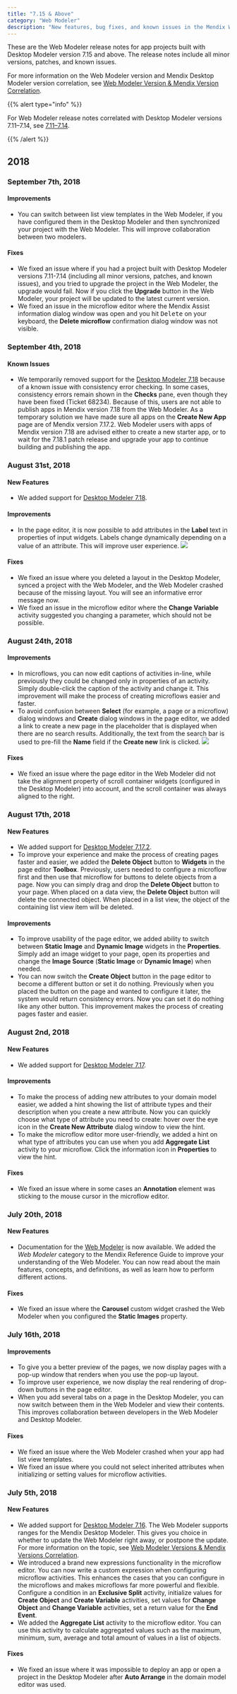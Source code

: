 ```yaml
---
title: "7.15 & Above"
category: "Web Modeler"
description: "New features, bug fixes, and known issues in the Mendix Web Modeler correlated to Desktop Modeler version 7.15 and above."
---
```


These are the Web Modeler release notes for app projects built with Desktop Modeler version 7.15 and above. The release notes include all minor versions, patches, and known issues.

For more information on the Web Modeler version and Mendix Desktop Modeler version correlation, see [Web Modeler Version & Mendix Version Correlation](/refguide/web-modeler/versions-wm).

{{% alert type="info" %}}

For Web Modeler release notes correlated with Desktop Modeler versions 7.11–7.14, see [7.11–7.14](7.11-7.14). 

{{% /alert %}}

## 2018

### September 7th, 2018

#### Improvements

* You can switch between list view templates in the Web Modeler, if you have configured them in the Desktop Modeler and then synchronized your project with the Web Modeler. This will improve collaboration between two modelers. 

#### Fixes

* We fixed an issue where if you had a project built with Desktop Modeler versions 7.11-7.14 (including all minor versions, patches, and known issues), and you tried to upgrade the project in the Web Modeler, the upgrade would fail. Now if you click the **Upgrade** button in the Web Modeler, your project will be updated to the latest current version. 
* We fixed an issue in the microflow editor where the Mendix Assist information dialog window was open and you hit <kbd>Delete</kbd> on your keyboard, the **Delete microflow** confirmation dialog window was not visible. 

### September 4th, 2018

#### Known Issues

* We temporarily removed support for the [Desktop Modeler 7.18](../desktop-modeler/7.18) because of a known issue with consistency error checking. In some cases, consistency errors remain shown in the **Checks** pane, even though they have been fixed (Ticket 68234). Because of this, users are not able to publish apps in Mendix version 7.18 from the Web Modeler. As a temporary solution we have made sure all apps on the **Create New App** page are of Mendix version 7.17.2. Web Modeler users with apps of Mendix version 7.18 are advised either to create a new starter app, or to wait for the 7.18.1 patch release and upgrade your app to continue building and publishing the app.

### August 31st, 2018

#### New Features

* We added support for [Desktop Modeler 7.18](../desktop-modeler/7.18).

#### Improvements

* In the page editor, it is now possible to add attributes in the **Label** text in properties of input widgets. Labels change dynamically depending on a value of an attribute. This will improve user experience.
   ![](attachments/wm-add-attribute-input-widgets.png)

#### Fixes

* We fixed an issue where you deleted a layout in the Desktop Modeler, synced a project with the Web Modeler, and the Web Modeler crashed because of the missing layout. You will see an informative error message now. 
* We fixed an issue in the microflow editor where the **Change Variable** activity suggested you changing a parameter, which should not be possible. 

### August 24th, 2018

#### Improvements

* In microflows, you can now edit captions of activities in-line, while previously they could be changed only in properties of an activity. Simply double-click the caption of the activity and change it. This improvement will make the process of creating microflows easier and faster.
* To avoid confusion between **Select** (for example, a page or a microflow) dialog windows and **Create**  dialog windows in the page editor, we added a link to create a new page in the placeholder that is displayed when there are no search results.  Additionally, the text from the search bar is used to pre-fill the **Name** field if the **Create new** link is clicked.
   ![](attachments/wm-select-page-dialog.png)

#### Fixes

* We fixed an issue where the page editor in the Web Modeler did not take the alignment property of scroll container widgets (configured in the Desktop Modeler) into account, and the scroll container was always aligned to the right.

### August 17th, 2018

#### New Features

* We added support for [Desktop Modeler 7.17.2](../desktop-modeler/7.17).
* To improve your experience and make the process of creating pages faster and easier, we added the **Delete Object** button to **Widgets** in the page editor **Toolbox**. Previously, users needed to configure a microflow first and then use that microflow for buttons to delete objects from a page. Now you can simply drag and drop the **Delete Object** button to your page. When placed on a data view, the **Delete Object** button will delete the connected object. When placed in a list view, the object of the containing list view item will be deleted. 

#### Improvements

* To improve usability of the page editor, we added ability to switch between **Static Image** and **Dynamic Image** widgets in the **Properties**. Simply add an image widget to your page, open its properties and change the **Image Source** (**Static Image** or **Dynamic Image**) when needed. 
* You can now switch the **Create Object** button in the page editor to become a different button or set it do nothing. Previously when you placed the button on the page and wanted to configure it later, the system would return consistency errors. Now you can set it do nothing like any other button. This improvement makes the process of creating pages faster and easier.

### August 2nd, 2018

#### New Features

* We added support for [Desktop Modeler 7.17](../desktop-modeler/7.17).

#### Improvements

* To make the process of adding new attributes to your domain model easier, we added a hint showing the list of attribute types and their description when you create a new attribute. Now you can quickly choose what type of attribute you need to create: hover over the eye icon in the **Create New Attribute** dialog window to view the hint. 
* To make the microflow editor more user-friendly, we added a hint on what type of attributes you can use when you add **Aggregate List** activity to your microflow. Click the information icon in **Properties** to view the hint. 

#### Fixes

* We fixed an issue where in some cases an **Annotation** element was sticking to the mouse cursor in the microflow editor.

### July 20th, 2018

#### New Features

* Documentation for the [Web Modeler](/refguide/web-modeler/) is now available. We added the *Web Modeler* category to the Mendix Reference Guide to improve your understanding of the Web Modeler. You can now read about the main features, concepts, and definitions, as well as learn how to perform different actions.

#### Fixes

* We fixed an issue where the **Carousel** custom widget crashed the Web Modeler when you configured the **Static Images** property. 

### July 16th, 2018

#### Improvements

* To give you a better preview of the pages, we now display pages with a pop-up window that renders when you use the pop-up layout.
* To improve user experience, we now display the real rendering of drop-down buttons in the page editor.
* When you add several tabs on a page in the Desktop Modeler, you can now switch between them in the Web Modeler and view their contents. This improves collaboration between developers in the Web Modeler and Desktop Modeler. 

#### Fixes

* We fixed an issue where the Web Modeler crashed when your app had list view templates. 
* We fixed an issue where you could not select inherited attributes when initializing or setting values for microflow activities.

### July 5th, 2018

#### New Features

* We added support for [Desktop Modeler 7.16](../desktop-modeler/7.16). The Web Modeler supports ranges for the Mendix Desktop Modeler. This gives you choice in whether to update the Web Modeler right away, or postpone the update. For more information on the topic, see [Web Modeler Versions & Mendix Versions Correlation](/refguide/web-modeler/versions-wm).
* We introduced a brand new expressions functionality in the microflow editor. You can now write a custom expression when configuring microflow activities. This enhances the cases that you can configure in the microflows and makes microflows far more powerful and flexible. Configure a condition in an **Exclusive Split** activity, initialize values for **Create Object** and **Create Variable** activities, set values for **Change Object** and **Change Variable** activities, set a return value for the **End Event**.
* We added the **Aggregate List** activity to the microflow editor. You can use this activity to calculate aggregated values such as the maximum, minimum, sum, average and total amount of values in a list of objects.         

#### Fixes

*  We fixed an issue where it was impossible to deploy an app or open a project in the Desktop Modeler after **Auto Arrange** in the domain model editor was used. 
